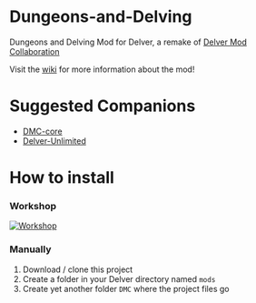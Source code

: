 # Dungeons-and-Delving
Dungeons and Delving Mod for Delver, a remake of [Delver Mod Collaboration](https://steamcommunity.com/app/249630/discussions/1/540744936267239298/)

Visit the [wiki](https://github.com/Council-Of-The-Delverers/Dungeons-and-Delving/wiki) for more information about the mod!

# Suggested Companions
- [DMC-core](https://github.com/Council-Of-The-Delverers/DMC-core)
- [Delver-Unlimited](https://github.com/Council-Of-The-Delverers/Delver-Unlimited)

# How to install
### Workshop
[![Workshop](http://images.wikia.com/dundef/images/d/de/Steam_workshop.jpg)](https://steamcommunity.com/sharedfiles/filedetails/?id=899625857 "Workshop")

### Manually
1. Download / clone this project
2. Create a folder in your Delver directory named `mods`
3. Create yet another folder `DMC` where the project files go
